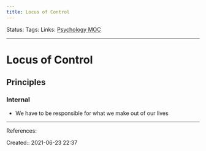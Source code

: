 ```yaml
---
title: Locus of Control
---
```

Status:
Tags: 
Links: [Psychology MOC](out/psychology-moc.md)
___
# Locus of Control
## Principles
### Internal
- We have to be responsible for what we make out of our lives
___
References:

Created:: 2021-06-23 22:37